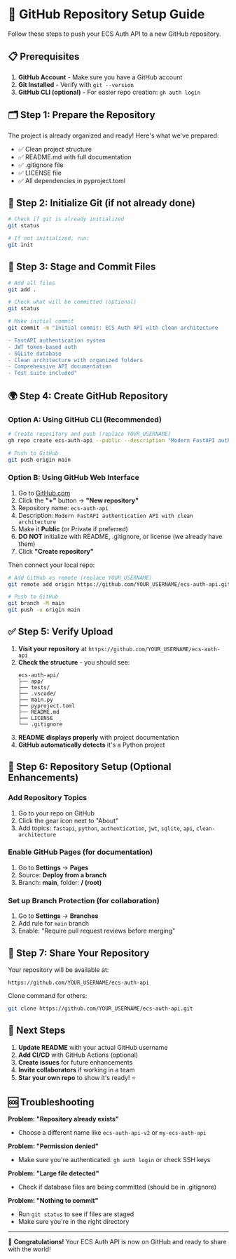 # 🚀 GitHub Repository Setup Guide

Follow these steps to push your ECS Auth API to a new GitHub repository.

## 📋 Prerequisites

1. **GitHub Account** - Make sure you have a GitHub account
2. **Git Installed** - Verify with `git --version`
3. **GitHub CLI (optional)** - For easier repo creation: `gh auth login`

## 🗂️ Step 1: Prepare the Repository

The project is already organized and ready! Here's what we've prepared:
- ✅ Clean project structure
- ✅ README.md with full documentation
- ✅ .gitignore file
- ✅ LICENSE file
- ✅ All dependencies in pyproject.toml

## 🔧 Step 2: Initialize Git (if not already done)

```bash
# Check if git is already initialized
git status

# If not initialized, run:
git init
```

## 📝 Step 3: Stage and Commit Files

```bash
# Add all files
git add .

# Check what will be committed (optional)
git status

# Make initial commit
git commit -m "Initial commit: ECS Auth API with clean architecture

- FastAPI authentication system
- JWT token-based auth
- SQLite database
- Clean architecture with organized folders
- Comprehensive API documentation
- Test suite included"
```

## 🌍 Step 4: Create GitHub Repository

### Option A: Using GitHub CLI (Recommended)
```bash
# Create repository and push (replace YOUR_USERNAME)
gh repo create ecs-auth-api --public --description "Modern FastAPI authentication API with clean architecture"

# Push to GitHub
git push origin main
```

### Option B: Using GitHub Web Interface
1. Go to [GitHub.com](https://github.com)
2. Click the **"+"** button → **"New repository"**
3. Repository name: `ecs-auth-api`
4. Description: `Modern FastAPI authentication API with clean architecture`
5. Make it **Public** (or Private if preferred)
6. **DO NOT** initialize with README, .gitignore, or license (we already have them)
7. Click **"Create repository"**

Then connect your local repo:
```bash
# Add GitHub as remote (replace YOUR_USERNAME)
git remote add origin https://github.com/YOUR_USERNAME/ecs-auth-api.git

# Push to GitHub
git branch -M main
git push -u origin main
```

## ✅ Step 5: Verify Upload

1. **Visit your repository** at `https://github.com/YOUR_USERNAME/ecs-auth-api`
2. **Check the structure** - you should see:
   ```
   ecs-auth-api/
   ├── app/
   ├── tests/ 
   ├── .vscode/
   ├── main.py
   ├── pyproject.toml
   ├── README.md
   ├── LICENSE
   └── .gitignore
   ```
3. **README displays properly** with project documentation
4. **GitHub automatically detects** it's a Python project

## 🎯 Step 6: Repository Setup (Optional Enhancements)

### Add Repository Topics
1. Go to your repo on GitHub
2. Click the gear icon next to "About"
3. Add topics: `fastapi`, `python`, `authentication`, `jwt`, `sqlite`, `api`, `clean-architecture`

### Enable GitHub Pages (for documentation)
1. Go to **Settings** → **Pages**
2. Source: **Deploy from a branch**
3. Branch: **main**, folder: **/ (root)**

### Set up Branch Protection (for collaboration)
1. Go to **Settings** → **Branches**
2. Add rule for `main` branch
3. Enable: "Require pull request reviews before merging"

## 🔗 Step 7: Share Your Repository

Your repository will be available at:
```
https://github.com/YOUR_USERNAME/ecs-auth-api
```

Clone command for others:
```bash
git clone https://github.com/YOUR_USERNAME/ecs-auth-api.git
```

## 🚀 Next Steps

1. **Update README** with your actual GitHub username
2. **Add CI/CD** with GitHub Actions (optional)
3. **Create issues** for future enhancements
4. **Invite collaborators** if working in a team
5. **Star your own repo** to show it's ready! ⭐

## 🆘 Troubleshooting

**Problem: "Repository already exists"**
- Choose a different name like `ecs-auth-api-v2` or `my-ecs-auth-api`

**Problem: "Permission denied"**
- Make sure you're authenticated: `gh auth login` or check SSH keys

**Problem: "Large file detected"**
- Check if database files are being committed (should be in .gitignore)

**Problem: "Nothing to commit"**
- Run `git status` to see if files are staged
- Make sure you're in the right directory

---

🎉 **Congratulations!** Your ECS Auth API is now on GitHub and ready to share with the world!
